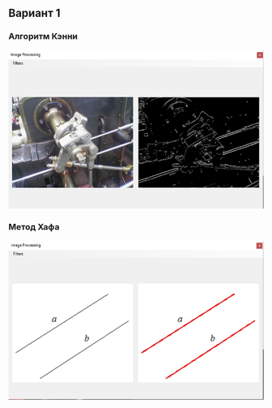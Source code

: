 ## Вариант 1
 
### Алгоритм Кэнни
![](https://github.com/AlehinDenis/Image-Processing-3/blob/master/Images/Zz86FCMDjUU.jpg)
### Метод Хафа
![](https://github.com/AlehinDenis/Image-Processing-3/blob/master/Images/m5gn4CNjLLM.jpg)

